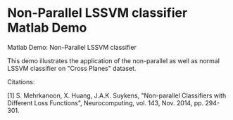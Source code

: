 # Non-Parallel LSSVM classifier Matlab Demo
Matlab Demo: Non-Parallel LSSVM classifier

This demo illustrates the application of the non-parallel as well as normal LSSVM classifier on "Cross Planes" dataset.

Citations:

[1] S. Mehrkanoon, X. Huang, J.A.K. Suykens, "Non-parallel Classifiers with Different Loss Functions", Neurocomputing, vol. 143, Nov. 2014, pp. 294-301.


